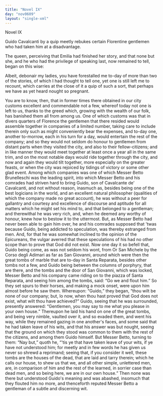 ```yaml
---
title: "Novel IX"
day: "nov0609"
layout: "single-xml"
---
```

<div id="nov0609" type="novella" who="elissa"><head>Novel IX</head><argument><p><milestone id="p06090001"/><!--(i)-->Guido Cavalcanti by a quip meetly rebukes certain
	Florentine gentlemen who had taken him at a disadvantage.<!--(/i)--></p></argument><div3 type="commentary" who="author"><p><milestone id="p06090002"/><!--(sc)-->The<!--(/sc)--> queen, perceiving that Emilia had finished
	her story, and that none but she, and he who had the privilege of speaking last, now
	remained to tell, began on this wise:</p></div3><div3 type="commentary" who="elissa"><p><milestone id="p06090003"/>Albeit, debonair my ladies, you have forestalled me to-day of
      more than two of the stories, of which I had thought to tell one, yet one is still left me
      to recount, which carries at the close of it a quip of such a sort, that perhaps we have
      as yet heard nought so pregnant.</p></div3><p><milestone id="p06090004"/>You are to know, then, that in former times there obtained
in
 our city customs excellent and commendable not a few, whereof today
not one is left to us, thanks to the greed which, growing with
 the wealth
of our folk, has banished them all from among us. <milestone id="p06090005"/>One
 of which customs was
that in divers quarters of Florence the gentlemen
 that there resided would
assemble together in companies of a
 limited number, taking care to include
therein only such as might
 conveniently bear the expenses, and to-day one,
another to-morrow,
 each in his turn for a day, would entertain the rest of
the company;
 and so they would not seldom do honour to gentlemen from
distant
 parts when they visited the city, and also to their
fellow-citizens;
 <milestone id="p06090006"/>and in like manner they would meet together at least once
a year all
 in the same trim, and on the most notable days would ride
together
 through the city, and now and again they would tilt together,
more
 especially on the greater feasts, or when the city was rejoiced by
tidings of victory or some other glad event. <milestone id="p06090007"/>Among which companies
 was one
of which Messer Betto Brunelleschi was the leading
 spirit, into which
Messer Betto and his comrades had striven hard
 <pb n="96"/>to bring Guido,
son of Cavalcante de' Cavalcanti, and not without
 reason, <milestone id="p06090008"/>inasmuch as,
besides being one of the best logicians in the
 world, and an excellent
natural philosopher (qualities of which the
 company made no great
account), he was without a peer for gallantry
 and courtesy and excellence
of discourse and aptitude for all matters
 which he might set his mind to,
and that belonged to a gentleman;
 and therewithal he was very rich, and,
when he deemed
 any worthy of honour, knew how to bestow it to the
uttermost.
 <milestone id="p06090009"/>But, as Messer Betto had never been able to gain him over, he
and his comrades supposed that 'twas because Guido, being addicted
 to
speculation, was thereby estranged from men. And, for that he
 was somewhat
inclined to the opinion of the Epicureans, the vulgar
 averred that these
speculations of his had no other scope than to
 prove that God did not
exist. <milestone id="p06090010"/>Now one day it so befell that, Guido
 being come, as was not seldom
his wont, from Or San Michele by
 the Corso degli Adimari as far as San
Giovanni, around which were
 then the great tombs of marble that are to-day
in Santa Reparata,
 besides other tombs not a few, and Guido being between
the columns
 of porphyry, that are there, and the tombs and the door of
San
 Giovanni, which was locked, Messer Betto and his company came
 riding
on to the piazza of Santa Reparata, and seeing him among the
 tombs, said:
<milestone id="p06090011"/><q direct="unspecified">Go we and flout him.</q> So they set spurs to their
 horses, and making
a mock onset, were upon him almost before he
 saw them. Whereupon:
<q direct="unspecified">Guido,</q> they began, <q direct="unspecified">thou wilt be
 none of our company; but, lo
now, when thou hast proved that
 God does not exist, what wilt thou have
achieved?</q> <milestone id="p06090012"/>Guido, seeing
 that he was surrounded, presently answered:
<q direct="unspecified">Gentlemen, you
 may say to me what you please in your own house.</q>
Thereupon he
 laid his hand on one of the great tombs, and being very
nimble,
 vaulted over it, and so evaded them, and went his way, <milestone id="p06090013"/>while they
remained gazing in one another's faces, and some said that he had
 taken
leave of his wits, and that his answer was but nought, seeing
 that the
ground on which they stood was common to them with the
 rest of the
citizens, and among them Guido himself. <milestone id="p06090014"/>But Messer
 Betto, turning to them:
<q direct="unspecified">Nay but,</q> quoth he, <q direct="unspecified">'tis ye that have
 taken leave of your wits,
if ye have not understood him; for meetly
 and in few words he has given us
never so shrewd a reprimand;
 seeing that, if you consider it well, these
tombs are the houses of the
 <pb n="97"/>dead, that are laid and tarry
therein; which he calls our house, to
 shew us that we, and all other
simple, unlettered men, are, in comparison
 of him and the rest of the
learned, in sorrier case than dead
 men, and so being here, we are in our
own house.</q> <milestone id="p06090015"/>Then none was
 there but understood Guido's meaning and was
abashed, insomuch
 that they flouted him no more, and thenceforth reputed
Messer Betto
 a gentleman of a subtle and discerning wit.</p></div>